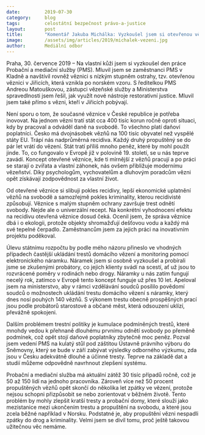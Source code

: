 ```yaml
---
date:         2019-07-30
category:     blog
tags:         celostátní bezpečnost právo-a-justice
layout:       post
title:        "Komentář Jakuba Michálka: Vyzkoušel jsem si otevřenou věznici v Jiřicích"
image:        /assets/img/articles/2019/michalek-vezeni.jpg
author:       Mediální odbor
---
```


Praha, 30. července 2019 – Na vlastní kůži jsem si vyzkoušel den práce Probační a mediační služby (PMS). Mluvil jsem se zaměstnanci PMS v Kladně a navštívil rovněž věznici s nízkým stupněm ostrahy, tzv. otevřenou věznici v Jiřicích, která vznikla po norském vzoru. S ředitelkou PMS Andreou Matouškovou, zástupci vězeňské služby a Ministerstva spravedlnosti jsem řešil, jak využít nové nástroje restorativní justice. Mluvil jsem také přímo s vězni, kteří v Jiřicích pobývají.  

Není sporu o tom, že současné věznice v České republice je potřeba inovovat. Na jednom vězni tratí stát cca 400 tisíc korun ročně oproti situaci, kdy by pracoval a odváděl daně na svobodě. To všechno platí daňoví poplatníci. Česko má dvojnásobek vězňů na 100 tisíc obyvatel než vyspělé státy EU. Trápí nás nadprůměrná recidiva. Každý druhý propuštěný se do pár let vrátí do vězení. Stát tratí příliš mnoho peněz, které by mohl použít jinde. To, co fungovalo v Evropě již v polovině 19. století, se u nás teprve zavádí. Koncept otevřené věznice, kde ti mírnější z vězňů pracují a po práci se starají o zvířata a vlastní záhonek, nás ovšem přibližuje modernímu vězeňství. Díky psychologům, vychovatelům a dluhovým poradcům vězni opět získávají zodpovědnost za vlastní život. 

Od otevřené věznice si slibuji pokles recidivy, lepší ekonomické uplatnění vězňů na svobodě a samozřejmě pokles kriminality, kterou recidivisté způsobují. Věznice s malým stupněm ochrany završuje trest odnětí svobody. Nejde ale o univerzální recept. Na konkrétní vyhodnocení efektu na recidivu otevřená věznice dosud čeká. Ocenil jsem, že správa věznice dbá i o ekologii, protože objekty shromažďují dešťovou vodu a každý má své tepelné čerpadlo. Zaměstnancům jsem za jejich práci na inovativním projektu poděkoval.

Úlevu státnímu rozpočtu by podle mého názoru přineslo ve vhodných případech častější ukládání trestů domácího vězení a monitoring pomocí elektronického náramku. Náramek jsem si osobně vyzkoušel a probírali jsme se zkušenými probátory, co jejich klienty svádí na scestí, ať už jsou to rozvrácené poměry v rodinách nebo drogy. Náramky u nás zatím fungují necelý rok, zatímco v Evropě tento koncept funguje už přes 10 let. Apeloval jsem na ministerstvo, aby v rámci vzdělávání soudců posílilo povědomí soudců o možnostech ukládání trestu domácího vězení s náramky, který dnes nosí pouhých 140 vězňů. S výkonem trestu obecně prospěšných prací jsou podle probátorů starostové a občané měst, která odsouzení uklízí, převážně spokojeni.

Dalším problémem trestní politiky je kumulace podmíněných trestů, které mnohdy vedou k přehnaně dlouhému prvnímu odnětí svobody po přeměně podmínek, což opět stojí daňové poplatníky zbytečně moc peněz. Pozval jsem vedení PMS na kulatý stůl pod záštitou Ústavně právního výboru do Sněmovny, který se bude v září zabývat výsledky odborného výzkumu, zda jsou v Česku adekvátně dlouhé a účinné tresty. Teprve na základě dat a studií můžeme odpovědně navrhnout zlepšení systému.

Probační a mediační služba má aktuální zátěž 30 tisíc případů ročně, což je 50 až 150 lidí na jednoho pracovníka. Zároveň více než 50 procent propuštěných vězňů opět skončí do několika let zpátky ve vězení, protože nejsou schopni přizpůsobit se nebo zorientovat v běžném životě. Tento problém by mohly zlepšit kratší tresty a probační domy, které slouží jako mezistanice mezi ukončením trestu a propuštění na svobodu, a které jsou zcela běžné například v Norsku. Podstatné je, aby propuštění vězni nespadli zpátky do drog a kriminality. Velmi jsem se divil tomu, proč ještě takovou užitečnou věc nemáme. 
